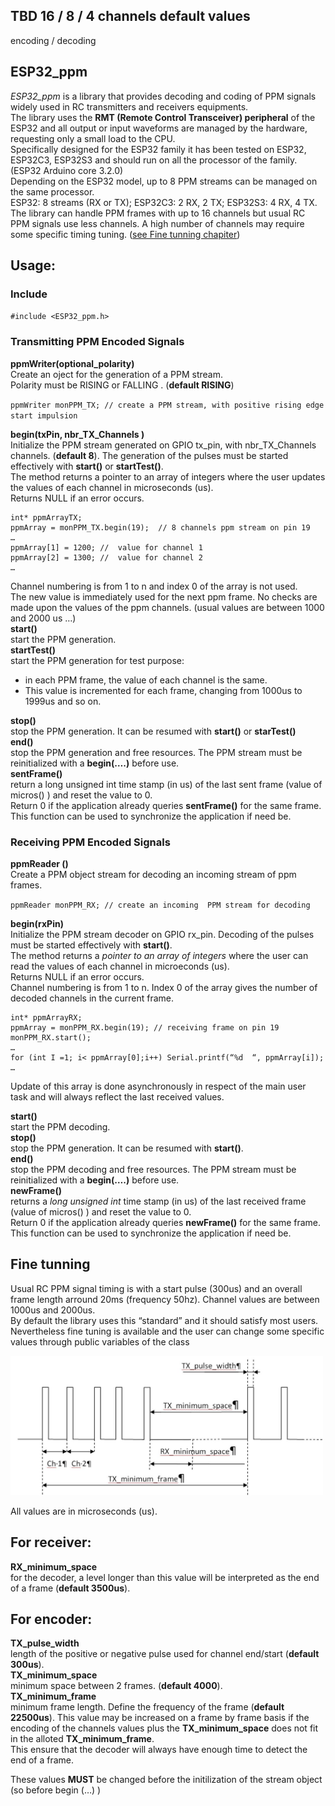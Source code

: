 ##  TBD 16 / 8 / 4 channels default values  
encoding / decoding


## ESP32_ppm
*ESP32_ppm* is a library that provides decoding and coding of PPM signals widely used in RC transmitters and receivers equipments.  
The library uses the **RMT (Remote Control Transceiver) peripheral** of the ESP32 and all output or input waveforms are managed by the hardware, requesting only a small load to the CPU.  
Specifically designed for the ESP32 family it has been tested on ESP32, ESP32C3, ESP32S3 and should run on all the processor of the family. (ESP32 Arduino core 3.2.0)   
Depending on the ESP32 model, up to 8 PPM streams can be managed on the same processor.  
 ESP32: 8 streams (RX or TX); ESP32C3: 2 RX, 2 TX; ESP32S3: 4 RX, 4 TX.  
 The library can handle PPM frames with up to 16 channels but usual RC PPM signals use less channels. A high number of channels may require some specific timing tuning. ([see Fine tunning chapiter](#tuning))  
## Usage: 
### Include  
`#include <ESP32_ppm.h>`    
### Transmitting PPM Encoded Signals 
**ppmWriter(optional_polarity)**   
Create an oject for the generation of a PPM stream.   
Polarity must be RISING or FALLING . (**default RISING**)  

`ppmWriter monPPM_TX; // create a PPM stream, with positive rising edge start impulsion`   

**begin(txPin, nbr_TX_Channels )**  
Initialize the PPM stream generated on GPIO tx_pin, with nbr_TX_Channels channels. (**default 8**).
The generation of the pulses must be started effectively with **start()** or **startTest()**.   
The method returns a pointer to an array of integers where the user updates the values of each channel in microseconds (us).  
Returns NULL if an error occurs.
```
int* ppmArrayTX;
ppmArray = monPPM_TX.begin(19);  // 8 channels ppm stream on pin 19
…
ppmArray[1] = 1200;	//	value for channel 1
ppmArray[2] = 1300;	//	value for channel 2
…
```
Channel numbering is from 1 to n and index 0 of the array is not used.  
The new value is immediately used for the next ppm frame.
No checks are made upon the values of the ppm channels. (usual values are between 1000 and 2000 us …)  
**start()**   
start the PPM generation.    
**startTest()**	  
start the PPM generation for test purpose: 
* in each PPM frame, the value of each channel is the same.  
* This value is incremented for each frame, changing from 1000us to 1999us and so on.

**stop()**  
  stop the PPM generation. It can be resumed with **start()** or **starTest()**  
**end()**  
  stop the PPM generation and free resources. The PPM stream must be reinitialized with a **begin(….)** before use.  
**sentFrame()**   
return a long unsigned int  time stamp (in us) of the last sent frame (value of micros() ) and reset the value to 0.  
Return 0 if the application already queries **sentFrame()** for the same frame.  
This function can be used to synchronize the application if need be.

### Receiving PPM Encoded Signals
**ppmReader ()**   
Create a PPM object stream for decoding an incoming stream of ppm frames.  

`ppmReader monPPM_RX; // create an incoming  PPM stream for decoding`  

**begin(rxPin)**   
Initialize the PPM stream decoder on GPIO rx_pin.
 Decoding of the pulses must be started effectively with **start()**.  
The method returns a *pointer to an array of integers* where the user can read the values of each channel in microeconds (us).  
 Returns NULL if an error occurs.  
Channel numbering is from 1 to n. 
Index 0 of the array gives the number of decoded channels in the current frame.
```
int* ppmArrayRX;
ppmArray = monPPM_RX.begin(19); // receiving frame on pin 19
monPPM_RX.start();
…
for (int I =1; i< ppmArray[0];i++) Serial.printf(“%d  “, ppmArray[i]);
…
```
Update of this array is done asynchronously in respect of the main user task and will always reflect the last received values.   

**start()**  
start the PPM decoding.  
**stop()**  
stop the PPM generation. It can be resumed with **start()**.  
**end()**  
stop the PPM decoding and free resources. The PPM stream must be reinitialized with a **begin(….)** before use.   
**newFrame()**  
returns a *long unsigned int*  time stamp (in us) of the last received frame (value of micros() ) and reset the value to 0.  
Return 0 if the application already queries **newFrame()** for the same frame.  
This function can be used to synchronize the application if need be.  

<a name="tuning"> 
 
## Fine tunning  

Usual RC PPM signal timing is with a start pulse (300us) and an overall frame length arround 20ms (frequency 50hz). Channel values are between 1000us and 2000us.  
By default the library uses this “standard” and it should satisfy most users.   
Nevertheless fine tuning is available and the user can change some specific values through public variables of the class  

<img src="./image/waveform.JPG" title="Typical PPM frame" width="500">  

All values are in microseconds (us).  
## For receiver:  
**RX_minimum_space**  
for the decoder, a level longer than this value will be interpreted as the end of a frame (**default 3500us**).
## For encoder:
**TX_pulse_width**   
length of the positive or negative pulse used for channel end/start (**default 300us**).  
**TX_minimum_space**  
minimum space between 2 frames. (**default 4000**).  
**TX_minimum_frame**  
minimum frame length. Define the frequency of the frame (**default 22500us**).
This value may be increased on a frame by frame basis if the encoding of the channels values plus the **TX_minimum_space** does not fit in the alloted **TX_minimum_frame**.  
This ensure that the decoder will always have enough time to detect the end of a frame. 

These values **MUST** be changed before the initilization of the stream object (so before begin (…) )  

